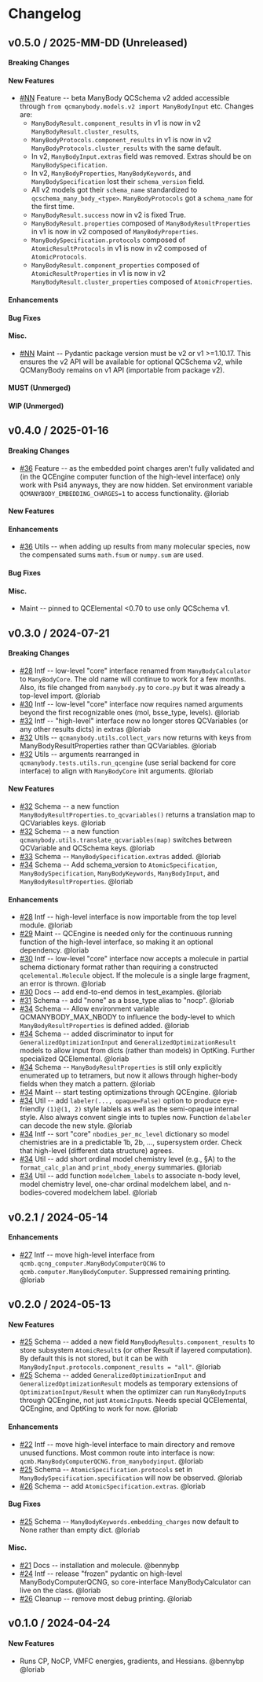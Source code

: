 # Changelog

<!--
## vX.Y.0 / 2025-MM-DD (Unreleased)

#### Breaking Changes

#### New Features

#### Enhancements

#### Bug Fixes

#### Misc.

#### MUST (Unmerged)

#### WIP (Unmerged)
-->


## v0.5.0 / 2025-MM-DD (Unreleased)

#### Breaking Changes

#### New Features
 * [\#NN](https://github.com/MolSSI/QCManyBody/pull/NN) Feature -- beta ManyBody QCSchema v2 added
   accessible through `from qcmanybody.models.v2 import ManyBodyInput` etc. Changes are:
   * ``ManyBodyResult.component_results`` in v1 is now in v2 ``ManyBodyResult.cluster_results``,
   * ``ManyBodyProtocols.component_results`` in v1 is now in v2 ``ManyBodyProtocols.cluster_results`` with the same default.
   * In v2, ``ManyBodyInput.extras`` field was removed. Extras should be on ``ManyBodySpecification``.
   * In v2, ``ManyBodyProperties``, ``ManyBodyKeywords``, and ``ManyBodySpecification`` lost their ``schema_version`` field.
   * All v2 models got their ``schema_name`` standardized to ``qcschema_many_body_<type>``.
     ``ManyBodyProtocols`` got a ``schema_name`` for the first time.
   * ``ManyBodyResult.success`` now in v2 is fixed True.
   * ``ManyBodyResult.properties`` composed of ``ManyBodyResultProperties`` in v1 is now in v2
     composed of ``ManyBodyProperties``.
   * ``ManyBodySpecification.protocols`` composed of ``AtomicResultProtocols`` in v1 is now in v2
     composed of ``AtomicProtocols``.
   * ``ManyBodyResult.component_properties`` composed of ``AtomicResultProperties`` in v1 is now in v2
     ``ManyBodyResult.cluster_properties`` composed of ``AtomicProperties``.

#### Enhancements

#### Bug Fixes

#### Misc.
 * [\#NN](https://github.com/MolSSI/QCManyBody/pull/NN) Maint -- Pydantic package version must be v2
   or v1 >=1.10.17. This ensures the v2 API will be available for optional QCSchema v2, while QCManyBody
   remains on v1 API (importable from package v2).

#### MUST (Unmerged)

#### WIP (Unmerged)


## v0.4.0 / 2025-01-16

#### Breaking Changes
 * [\#36](https://github.com/MolSSI/QCManyBody/pull/36) Feature -- as the embedded point charges aren't fully validated
   and (in the QCEngine computer function of the high-level interface) only work with Psi4 anyways, they are now hidden.
   Set environment variable `QCMANYBODY_EMBEDDING_CHARGES=1` to access functionality. @loriab

#### New Features

#### Enhancements
 * [\#36](https://github.com/MolSSI/QCManyBody/pull/36) Utils -- when adding up results from many molecular species,
   now the compensated sums `math.fsum` or `numpy.sum` are used.

#### Bug Fixes

#### Misc.
 * Maint -- pinned to QCElemental <0.70 to use only QCSchema v1.


## v0.3.0 / 2024-07-21

#### Breaking Changes

 * [\#28](https://github.com/MolSSI/QCManyBody/pull/28) Intf -- low-level "core" interface renamed from
   `ManyBodyCalculator` to `ManyBodyCore`. The old name will continue to work for a few months. Also, its file changed
   from `manybody.py` to `core.py` but it was already a top-level import. @loriab
 * [\#30](https://github.com/MolSSI/QCManyBody/pull/30) Intf -- low-level "core" interface now requires named arguments
   beyond the first recognizable ones (mol, bsse_type, levels). @loriab
 * [\#32](https://github.com/MolSSI/QCManyBody/pull/32) Intf -- "high-level" interface now no longer stores QCVariables
   (or any other results dicts) in extras @loriab
 * [\#32](https://github.com/MolSSI/QCManyBody/pull/32) Utils -- `qcmanybody.utils.collect_vars` now returns with keys
    from ManyBodyResultProperties rather than QCVariables. @loriab
 * [\#32](https://github.com/MolSSI/QCManyBody/pull/32) Utils -- arguments rearranged in
   `qcmanybody.tests.utils.run_qcengine` (use serial backend for core interface) to align with `ManyBodyCore` init
   arguments. @loriab

#### New Features

 * [\#32](https://github.com/MolSSI/QCManyBody/pull/32) Schema -- a new function
   `ManyBodyResultProperties.to_qcvariables()` returns a translation map to QCVariables keys. @loriab
 * [\#32](https://github.com/MolSSI/QCManyBody/pull/32) Schema -- a new function
   `qcmanybody.utils.translate_qcvariables(map)` switches between QCVariable and QCSchema keys. @loriab
 * [\#33](https://github.com/MolSSI/QCManyBody/pull/33) Schema -- `ManyBodySpecification.extras` added. @loriab
 * [\#34](https://github.com/MolSSI/QCManyBody/pull/34) Schema -- Add schema_version to `AtomicSpecification`,
   `ManyBodySpecification`, `ManyBodyKeywords`, `ManyBodyInput`, and `ManyBodyResultProperties`. @loriab

#### Enhancements

 * [\#28](https://github.com/MolSSI/QCManyBody/pull/28) Intf -- high-level interface is now importable from the top level
   module. @loriab
 * [\#29](https://github.com/MolSSI/QCManyBody/pull/29) Maint -- QCEngine is needed only for the continuous running
   function of the high-level interface, so making it an optional dependency. @loriab
 * [\#30](https://github.com/MolSSI/QCManyBody/pull/30) Intf -- low-level "core" interface now accepts a molecule in
   partial schema dictionary format rather than requiring a constructed `qcelemental.Molecule` object. If the molecule
   is a single large fragment, an error is thrown. @loriab
 * [\#30](https://github.com/MolSSI/QCManyBody/pull/30) Docs -- add end-to-end demos in test_examples. @loriab
 * [\#31](https://github.com/MolSSI/QCManyBody/pull/31) Schema -- add "none" as a bsse_type alias to "nocp". @loriab
 * [\#34](https://github.com/MolSSI/QCManyBody/pull/34) Schema -- Allow environment variable QCMANYBODY_MAX_NBODY to
   influence the body-level to which `ManyBodyResultProperties` is defined added. @loriab
 * [\#34](https://github.com/MolSSI/QCManyBody/pull/34) Schema -- added discriminator to input for
   `GeneralizedOptimizationInput` and `GeneralizedOptimizationResult` models to allow input from dicts (rather than
   models) in OptKing. Further specialized QCElemental. @loriab
 * [\#34](https://github.com/MolSSI/QCManyBody/pull/34) Schema -- `ManyBodyResultProperties` is still only explicitly
   enumerated up to tetramers, but now it allows through higher-body fields when they match a pattern. @loriab
 * [\#34](https://github.com/MolSSI/QCManyBody/pull/34) Maint -- start testing optimizations through QCEngine. @loriab
 * [\#34](https://github.com/MolSSI/QCManyBody/pull/34) Util -- add `labeler(..., opaque=False)` option to produce
   eye-friendly `(1)@(1, 2)` style lablels as well as the semi-opaque internal style. Also always convent single ints
   to tuples now. Function `delabeler` can decode the new style. @loriab
 * [\#34](https://github.com/MolSSI/QCManyBody/pull/34) Intf -- sort "core" `nbodies_per_mc_level` dictionary so model
   chemistries are in a predictable 1b, 2b, ..., supersystem order. Check that high-level (different data structure) agrees.
 * [\#34](https://github.com/MolSSI/QCManyBody/pull/34) Util -- add short ordinal model chemistry level (e.g., §A) to the
   `format_calc_plan` and `print_nbody_energy` summaries. @loriab
 * [\#34](https://github.com/MolSSI/QCManyBody/pull/34) Util -- add function `modelchem_labels` to associate n-body
   level, model chemistry level, one-char ordinal modelchem label, and n-bodies-covered modelchem label. @loriab


## v0.2.1 / 2024-05-14

#### Enhancements

* [\#27](https://github.com/MolSSI/QCManyBody/pull/27) Intf -- move high-level interface from
  `qcmb.qcng_computer.ManyBodyComputerQCNG` to `qcmb.computer.ManyBodyComputer`. Suppressed remaining printing. @loriab


## v0.2.0 / 2024-05-13

#### New Features

* [\#25](https://github.com/MolSSI/QCManyBody/pull/25) Schema -- added a new field `ManyBodyResults.component_results`
  to store subsystem `AtomicResult`s (or other Result if layered computation). By default this is not stored, but it can
  be with `ManyBodyInput.protocols.component_results = "all"`. @loriab
* [\#25](https://github.com/MolSSI/QCManyBody/pull/25) Schema -- added `GeneralizedOptimizationInput` and
  `GeneralizedOptimizationResult` models as temporary extensions of `OptimizationInput/Result` when the optimizer can
  run `ManyBodyInput`s through QCEngine, not just `AtomicInput`s. Needs special QCElemental, QCEngine, and OptKing to
  work for now. @loriab

#### Enhancements

* [\#22](https://github.com/MolSSI/QCManyBody/pull/22) Intf -- move high-level interface to main directory and remove
  unused functions. Most common route into interface is now: `qcmb.ManyBodyComputerQCNG.from_manybodyinput`. @loriab
* [\#25](https://github.com/MolSSI/QCManyBody/pull/25) Schema -- `AtomicSpecification.protocols` set in
  `ManyBodySpecification.specification` will now be observed. @loriab
* [\#26](https://github.com/MolSSI/QCManyBody/pull/26) Schema -- add `AtomicSpecification.extras`. @loriab

#### Bug Fixes

* [\#25](https://github.com/MolSSI/QCManyBody/pull/25) Schema -- `ManyBodyKeywords.embedding_charges` now default to None
  rather than empty dict. @loriab

#### Misc.

* [\#21](https://github.com/MolSSI/QCManyBody/pull/21) Docs -- installation and molecule. @bennybp
* [\#24](https://github.com/MolSSI/QCManyBody/pull/24) Intf -- release "frozen" pydantic on high-level
  ManyBodyComputerQCNG, so core-interface ManyBodyCalculator can live on the class. @loriab
* [\#26](https://github.com/MolSSI/QCManyBody/pull/26) Cleanup -- remove most debug printing. @loriab


## v0.1.0 / 2024-04-24

#### New Features

* Runs CP, NoCP, VMFC energies, gradients, and Hessians. @bennybp @loriab
